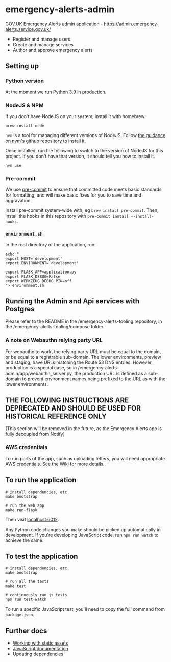 # emergency-alerts-admin

GOV.UK Emergency Alerts admin application - https://admin.emergency-alerts.service.gov.uk/

 - Register and manage users
 - Create and manage services
 - Author and approve emergency alerts

## Setting up

### Python version

At the moment we run Python 3.9 in production.

### NodeJS & NPM

If you don't have NodeJS on your system, install it with homebrew.

```shell
brew install node
```

`nvm` is a tool for managing different versions of NodeJS. Follow [the guidance on nvm's github repository](https://github.com/nvm-sh/nvm#installing-and-updating) to install it.

Once installed, run the following to switch to the version of NodeJS for this project. If you don't
have that version, it should tell you how to install it.

```shell
nvm use
```

### Pre-commit

We use [pre-commit](https://pre-commit.com/) to ensure that committed code meets basic standards for formatting, and will make basic fixes for you to save time and aggravation.

Install pre-commit system-wide with, eg `brew install pre-commit`. Then, install the hooks in this repository with `pre-commit install --install-hooks`.

### `environment.sh`

In the root directory of the application, run:

```
echo "
export HOST='development'
export ENVIRONMENT='development'

export FLASK_APP=application.py
export FLASK_DEBUG=False
export WERKZEUG_DEBUG_PIN=off
"> environment.sh
```

## Running the Admin and Api services with Postgres

Please refer to the README in the /emergency-alerts-tooling repository, in the /emergency-alerts-tooling/compose folder.

### A note on Webauthn relying party URL

For webauthn to work, the relying party URL must be equal to the domain, or be equal to a registrable sub-domain.  The lower environments, preview and staging, have URLs matching the Route 53 DNS entries. However, production is a special case, so in /emergency-alerts-admin/app/webauthn_server.py, the production URL is defined as a sub-domain to prevent environment names being prefixed to the URL as with the lower environments.

## THE FOLLOWING INSTRUCTIONS ARE DEPRECATED AND SHOULD BE USED FOR HISTORICAL REFERENCE ONLY
(This section will be removed in the future, as the Emergency Alerts app is fully decoupled from Notify)

### AWS credentials

To run parts of the app, such as uploading letters, you will need appropriate AWS credentials. See the [Wiki](https://github.com/alphagov/notifications-manuals/wiki/aws-accounts#how-to-set-up-local-development) for more details.

## To run the application

```shell
# install dependencies, etc.
make bootstrap

# run the web app
make run-flask
```

Then visit [localhost:6012](http://localhost:6012).

Any Python code changes you make should be picked up automatically in development. If you're developing JavaScript code, run `npm run watch` to achieve the same.

## To test the application

```
# install dependencies, etc.
make bootstrap

# run all the tests
make test

# continuously run js tests
npm run test-watch
```

To run a specific JavaScript test, you'll need to copy the full command from `package.json`.

## Further docs

- [Working with static assets](docs/static-assets.md)
- [JavaScript documentation](https://github.com/alphagov/notifications-manuals/wiki/JavaScript-Documentation)
- [Updating dependencies](https://github.com/alphagov/notifications-manuals/wiki/Dependencies)
